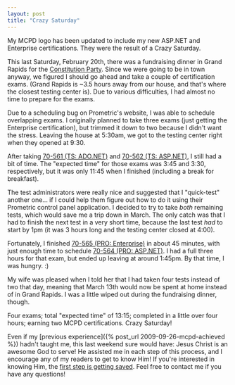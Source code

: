 ```yaml
---
layout: post
title: "Crazy Saturday"
---
```

My MCPD logo has been updated to include my new ASP.NET and Enterprise certifications. They were the result of a Crazy Saturday.



This last Saturday, February 20th, there was a fundraising dinner in Grand Rapids for the [Constitution Party](http://www.constitutionparty.com/). Since we were going to be in town anyway, we figured I should go ahead and take a couple of certification exams. (Grand Rapids is ~3.5 hours away from our house, and that's where the closest testing center is). Due to various difficulties, I had almost no time to prepare for the exams.



Due to a scheduling bug on Prometric's website, I was able to schedule overlapping exams. I originally planned to take three exams (just getting the Enterprise certification), but trimmed it down to two because I didn't want the stress. Leaving the house at 5:30am, we got to the testing center right when they opened at 9:30.



After taking [70-561 (TS: ADO.NET)](http://www.microsoft.com/learning/en/us/exam.aspx?ID=70-561) and [70-562 (TS: ASP.NET)](http://www.microsoft.com/learning/en/us/exam.aspx?ID=70-562), I still had a bit of time. The "expected time" for those exams was 3:45 and 3:30, respectively, but it was only 11:45 when I finished (including a break for breakfast).



The test administrators were really nice and suggested that I "quick-test" another one... if I could help them figure out how to do it using their Prometric control panel application. I decided to try to take _both_ remaining tests, which would save me a trip down in March. The only catch was that I had to finish the next test in a very short time, because the last test _had_ to start by 1pm (it was 3 hours long and the testing center closed at 4:00).



Fortunately, I finished [70-565 (PRO: Enterprise)](http://www.microsoft.com/learning/en/us/exam.aspx?ID=70-565) in about 45 minutes, with just enough time to schedule [70-564 (PRO: ASP.NET)](http://www.microsoft.com/learning/en/us/exam.aspx?ID=70-564). I had a full three hours for that exam, but ended up leaving at around 1:45pm. By that time, I was hungry. :)



My wife was pleased when I told her that I had taken four tests instead of two that day, meaning that March 13th would now be spent at home instead of in Grand Rapids. I was a little wiped out during the fundraising dinner, though.



Four exams; total "expected time" of 13:15; completed in a little over four hours; earning two MCPD certifications. Crazy Saturday!



Even if my [previous experience]({% post_url 2009-09-26-mcpd-achieved %}) hadn't taught me, this last weekend sure would have: Jesus Christ is an awesome God to serve! He assisted me in each step of this process, and I encourage any of my readers to get to know Him! If you're interested in knowing Him, the [first step is getting saved](http://www.landmarkbaptist.ws/salvation). Feel free to contact me if you have any questions!

